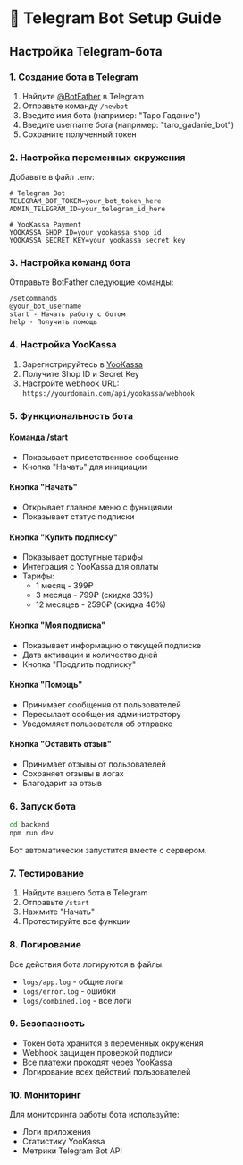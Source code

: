 # 🤖 Telegram Bot Setup Guide

## Настройка Telegram-бота

### 1. Создание бота в Telegram

1. Найдите [@BotFather](https://t.me/botfather) в Telegram
2. Отправьте команду `/newbot`
3. Введите имя бота (например: "Таро Гадание")
4. Введите username бота (например: "taro_gadanie_bot")
5. Сохраните полученный токен

### 2. Настройка переменных окружения

Добавьте в файл `.env`:

```env
# Telegram Bot
TELEGRAM_BOT_TOKEN=your_bot_token_here
ADMIN_TELEGRAM_ID=your_telegram_id_here

# YooKassa Payment
YOOKASSA_SHOP_ID=your_yookassa_shop_id
YOOKASSA_SECRET_KEY=your_yookassa_secret_key
```

### 3. Настройка команд бота

Отправьте BotFather следующие команды:

```
/setcommands
@your_bot_username
start - Начать работу с ботом
help - Получить помощь
```

### 4. Настройка YooKassa

1. Зарегистрируйтесь в [YooKassa](https://yookassa.ru/)
2. Получите Shop ID и Secret Key
3. Настройте webhook URL: `https://yourdomain.com/api/yookassa/webhook`

### 5. Функциональность бота

#### Команда /start
- Показывает приветственное сообщение
- Кнопка "Начать" для инициации

#### Кнопка "Начать"
- Открывает главное меню с функциями
- Показывает статус подписки

#### Кнопка "Купить подписку"
- Показывает доступные тарифы
- Интеграция с YooKassa для оплаты
- Тарифы: 
  - 1 месяц - 399₽
  - 3 месяца - 799₽ (скидка 33%)
  - 12 месяцев - 2590₽ (скидка 46%)

#### Кнопка "Моя подписка"
- Показывает информацию о текущей подписке
- Дата активации и количество дней
- Кнопка "Продлить подписку"

#### Кнопка "Помощь"
- Принимает сообщения от пользователей
- Пересылает сообщения администратору
- Уведомляет пользователя об отправке

#### Кнопка "Оставить отзыв"
- Принимает отзывы от пользователей
- Сохраняет отзывы в логах
- Благодарит за отзыв

### 6. Запуск бота

```bash
cd backend
npm run dev
```

Бот автоматически запустится вместе с сервером.

### 7. Тестирование

1. Найдите вашего бота в Telegram
2. Отправьте `/start`
3. Нажмите "Начать"
4. Протестируйте все функции

### 8. Логирование

Все действия бота логируются в файлы:
- `logs/app.log` - общие логи
- `logs/error.log` - ошибки
- `logs/combined.log` - все логи

### 9. Безопасность

- Токен бота хранится в переменных окружения
- Webhook защищен проверкой подписи
- Все платежи проходят через YooKassa
- Логирование всех действий пользователей

### 10. Мониторинг

Для мониторинга работы бота используйте:
- Логи приложения
- Статистику YooKassa
- Метрики Telegram Bot API
